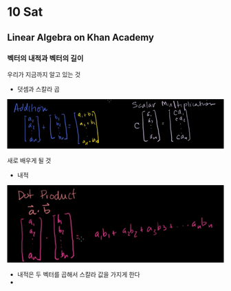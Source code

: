# 10 Sat

## Linear Algebra on Khan Academy

### 벡터의 내적과 벡터의 길이

우리가 지금까지 알고 있는 것

* 덧셈과 스칼라 곱

![](../../.gitbook/assets/image%20%28435%29.png)

새로 배우게 될 것

* 내적

![](../../.gitbook/assets/image%20%28434%29.png)

* 내적은 두 벡터를 곱해서 스칼라 값을 가지게 한다
* 
